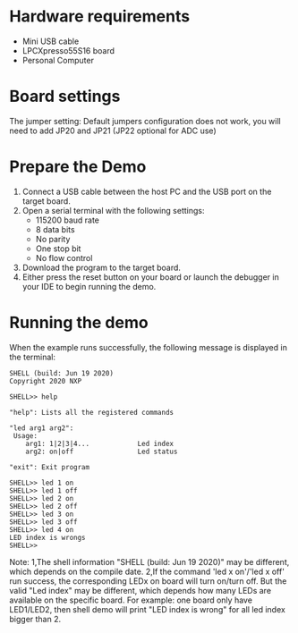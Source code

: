 Hardware requirements
===================
- Mini USB cable
- LPCXpresso55S16 board
- Personal Computer

Board settings
============
The jumper setting:
    Default jumpers configuration does not work,  you will need to add JP20 and JP21 (JP22 optional for ADC use)

Prepare the Demo
===============
1.  Connect a USB cable between the host PC and the USB port on the target board.
2.  Open a serial terminal with the following settings:
    - 115200 baud rate
    - 8 data bits
    - No parity
    - One stop bit
    - No flow control
3.  Download the program to the target board.
4.  Either press the reset button on your board or launch the debugger in your IDE to begin running the demo.

Running the demo
================
When the example runs successfully, the following message is displayed in the terminal:

~~~~~~~~~~~~~~~~~~~~~
SHELL (build: Jun 19 2020)
Copyright 2020 NXP

SHELL>> help

"help": Lists all the registered commands

"led arg1 arg2":
 Usage:
    arg1: 1|2|3|4...            Led index
    arg2: on|off                Led status

"exit": Exit program

SHELL>> led 1 on
SHELL>> led 1 off
SHELL>> led 2 on
SHELL>> led 2 off
SHELL>> led 3 on
SHELL>> led 3 off
SHELL>> led 4 on
LED index is wrongs
SHELL>>
~~~~~~~~~~~~~~~~~~~~~

Note:
    1,The shell information "SHELL (build: Jun 19 2020)" may be different, which depends on the compile date.
    2,If the command 'led x on'/'led x off' run success, the corresponding LEDx on board will turn on/turn off.
      But the valid "Led index" may be different, which depends how many LEDs are available on the specific board.
      For example: one board only have LED1/LED2, then shell demo will print "LED index is wrong" for all led index bigger than 2.
